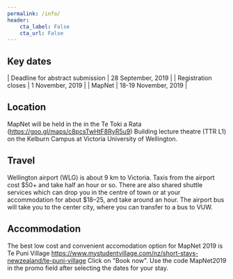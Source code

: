 ```yaml
---
permalink: /info/
header:
    cta_label: False
    cta_url: False
---
```


<span></span>

## Key dates

| Deadline for abstract submission | 28 September, 2019 |
| Registration closes | 1 November, 2019 |
| MapNet | 18-19 November, 2019 |

## Location

MapNet will be held in the in the Te Toki a Rata (https://goo.gl/maps/c8pcsTwHtF8RyR5u9) Building lecture theatre (TTR L1) on the Kelburn Campus at Victoria University of Wellington.

## Travel

Wellington airport (WLG) is about 9 km to Victoria. Taxis from the airport cost $50+ and take half an hour or so. There are also shared shuttle services which can drop you in the centre of town or at your accommodation for about $18–25, and take around an hour. The airport bus will take you to the center city, where you can transfer to a bus to VUW.


## Accommodation

The best low cost and convenient accomodation option for MapNet 2019 is Te Puni Village https://www.mystudentvillage.com/nz/short-stays-newzealand/te-puni-village Click on "Book now". Use the code MapNet2019 in the promo field after selecting the dates for your stay.
